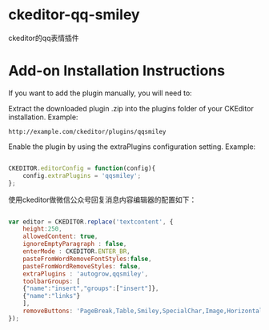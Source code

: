 # ckeditor-qq-smiley
ckeditor的qq表情插件

# Add-on Installation Instructions
If you want to add the plugin manually, you will need to:

Extract the downloaded plugin .zip into the plugins folder of your CKEditor installation. Example:

`http://example.com/ckeditor/plugins/qqsmiley`

Enable the plugin by using the extraPlugins configuration setting. Example:

```javascript

CKEDITOR.editorConfig = function(config){
	config.extraPlugins = 'qqsmiley';
};	

```	

使用ckeditor做微信公众号回复消息内容编辑器的配置如下：

```javascript

var editor = CKEDITOR.replace('textcontent', {
    height:250,
    allowedContent: true,
    ignoreEmptyParagraph : false,
    enterMode : CKEDITOR.ENTER_BR,
    pasteFromWordRemoveFontStyles:false,
    pasteFromWordRemoveStyles: false,
    extraPlugins : 'autogrow,qqsmiley',
    toolbarGroups: [
	{"name":"insert","groups":["insert"]},
	{"name":"links"}
    ],
    removeButtons: 'PageBreak,Table,Smiley,SpecialChar,Image,HorizontalRule,Iframe,Flash'
});

```
